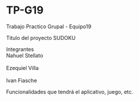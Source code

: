 # TP-G19
Trabajo Practico Grupal - Equipo19


Titulo del proyecto
SUDOKU

Integrantes
<br>Nahuel Stellato</br>
<br>Ezequiel Villa</br>
<br>Ivan Fiasche</br>



Funcionalidades que tendrá el aplicativo, juego, etc.

